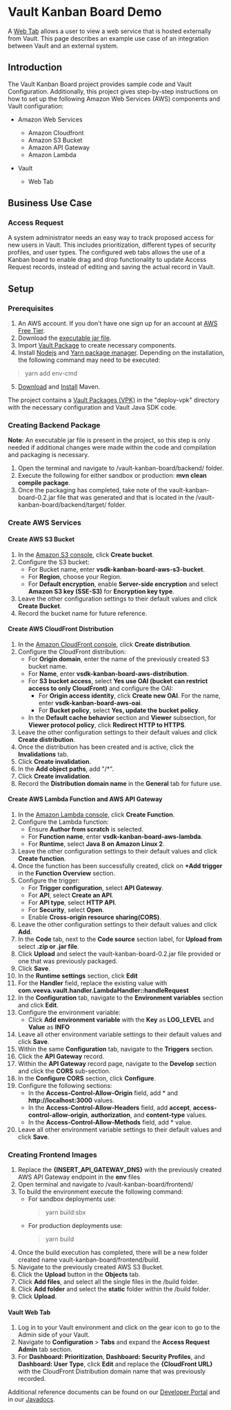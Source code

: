 # Vault Kanban Board Demo
A [Web Tab](https://vaulthelp2.vod309.com/wordpress/?p=23516#defining_web_tabs) allows a user to view a web service that is
hosted externally from Vault. This page describes an example
use case of an integration between Vault and an external
system.

## Introduction
The Vault Kanban Board project provides sample code and Vault
Configuration. Additionally, this project gives step-by-step 
instructions on how to set up the following Amazon Web Services (AWS)
components and Vault configuration:

- Amazon Web Services
  - Amazon Cloudfront
  - Amazon S3 Bucket
  - Amazon API Gateway
  - Amazon Lambda

- Vault
  - Web Tab

## Business Use Case
### Access Request
A system administrator needs an easy way to track proposed
access for new users in Vault. This includes prioritization, different
types of security profiles, and user types. The configured web tabs allows
the use of a Kanban board to enable drag and drop functionality to update
Access Request records, instead of editing and saving the actual record in Vault.

## Setup
### Prerequisites
1. An AWS account. If you don't have one sign up for an account at [AWS Free Tier](https://aws.amazon.com/free/free-tier/).
2. Download the [executable jar file](https://github.com/veeva/Vault-Kanban-Board/blob/main/vault-kanban-board-1.0.jar).
3. Import [Vault Package](https://github.com/veeva/Vault-Kanban-Board/blob/main/KANBAN-BOARD-CONFIG.vpk) to create necessary components.
4. Install [Nodejs](https://nodejs.org/en/) and [Yarn package manager](https://yarnpkg.com/getting-started/install). Depending on the installation, the following command may need to be executed:
>yarn add env-cmd
5. [Download](https://maven.apache.org/download.cgi) and [Install](https://maven.apache.org/install.html) Maven.

The project contains a [Vault Packages (VPK)](https://vaulthelp2.vod309.com/wordpress/admin-user-help/admin-vault-loader/using-configuration-migration-packages/#how_to_import_validate_packages) in the "deploy-vpk" directory with the 
necessary configuration and Vault Java SDK code.
### Creating Backend Package
**Note**: An executable jar file is present in the project, so this step is only needed if additional changes were made within the code
and compilation and packaging is necessary.

1. Open the terminal and navigate to /vault-kanban-board/backend/ folder.
2. Execute the following for either sandbox or production: **mvn clean compile package**.
3. Once the packaging has completed, take note of the vault-kanban-board-0.2.jar file that was generated and that is located
in the /vault-kanban-board/backend/target/ folder.
### Create AWS Services
#### Create AWS S3 Bucket
1. In the [Amazon S3 console](https://console.aws.amazon.com/s3/), click **Create bucket**.
2. Configure the S3 bucket:
   - For Bucket name, enter **vsdk-kanban-board-aws-s3-bucket**.
   - For **Region**, choose your Region.
   - For **Default encryption**, enable **Server-side encryption** and select **Amazon S3 key (SSE-S3)** for 
   **Encryption key type**.
3. Leave the other configuration settings to their default values and click
   **Create Bucket**. 
4. Record the bucket name for future reference.
#### Create AWS CloudFront Distribution
1. In the [Amazon CloudFront console](https://console.aws.amazon.com/cloudfront/), click **Create distribution**.
2. Configure the CloudFront distribution:
   - For **Origin domain**, enter the name of the previously created S3 bucket name.
   - For **Name**, enter **vsdk-kanban-board-aws-distribution**.
   - For **S3 bucket access**, select **Yes use OAI (bucket can restrict access to only CloudFront)** and configure the OAI:
     - For **Origin access identity**, click **Create new OAI**. For the name, enter **vsdk-kanban-board-aws-oai**.
     - For **Bucket policy**, select **Yes, update the bucket policy**.
   - In the **Default cache behavior** section and **Viewer** subsection, for **Viewer protocol policy**, click **Redirect HTTP to HTTPS**.
3. Leave the other configuration settings to their default values and click
   **Create distribution**. 
4. Once the distribution has been created and is active, click the **Invalidations** tab.
5. Click **Create invalidation**.
6. In the **Add object paths**, add "/*".
7. Click **Create invalidation**.
8. Record the **Distribution domain name** in the **General** tab for future use.
#### Create AWS Lambda Function and AWS API Gateway
1. In the [Amazon Lambda console](https://console.aws.amazon.com/lambda/), click **Create Function**.
2. Configure the Lambda function:
    - Ensure **Author from scratch** is selected.
    - For **Function name**, enter **vsdk-kanban-board-aws-lambda**.
    - For **Runtime**, select **Java 8 on Amazon Linux 2**.
3. Leave the other configuration settings to their default values and click
   **Create function**. 
4. Once the function has been successfully created, click on **+Add trigger** in the **Function Overview** section.
5. Configure the trigger:
    - For **Trigger configuration**, select **API Gateway**.
    - For **API**, select **Create an API**.
    - For **API type**, select **HTTP API**.
    - For **Security**, select **Open**.
    - Enable **Cross-origin resource sharing(CORS)**.
6. Leave the other configuration settings to their default values and click
   **Add**.
7. In the **Code** tab, next to the **Code source** section label, for **Upload from** select **.zip or .jar file**.
8. Click **Upload** and select the vault-kanban-board-0.2.jar file provided or one that was previously packaged.
9. Click **Save**.
10. In the **Runtime settings** section, click **Edit**
11. For the **Handler** field, replace the existing value with **com.veeva.vault.handler.LambdaHandler::handleRequest**
12. In the **Configuration** tab, navigate to the **Environment variables** section and click **Edit**. 
13. Configure the environment variable:
     - Click **Add environment variable** with the **Key** as **LOG_LEVEL** and **Value** as **INFO**
14. Leave all other environment variable settings to their default values and click **Save**.
15. Within the same **Configuration** tab, navigate to the **Triggers** section.
16. Click the **API Gateway** record.
17. Within the **API Gateway** record page, navigate to the **Develop** section and click the **CORS** sub-section.
18. In the **Configure CORS** section, click **Configure**.
19. Configure the following sections:
    - In the **Access-Control-Allow-Origin** field, add * and **http://localhost:3000** values.
    - In the **Access-Control-Allow-Headers** field, add **accept**, **access-control-allow-origin**, **authorization**,
      and **content-type** values.
    - In the **Access-Control-Allow-Methods** field, add * value.
20. Leave all other environment variable settings to their default values and click **Save**.
### Creating Frontend Images
1. Replace the **{INSERT_API_GATEWAY_DNS}** with the previously created AWS API Gateway endpoint in the **env** files
2. Open terminal and navigate to /vault-kanban-board/frontend/
3. To build the environment execute the following command:
   - For sandbox deployments use: 
        >yarn build:sbx
   - For production deployments use: 
        >yarn build
4. Once the build execution has completed, there will be a new folder created name vault-kanban-board/frontend/build.
5. Navigate to the previously created AWS S3 Bucket.
6. Click the **Upload** button in the **Objects** tab.
7. Click **Add files**, and select all the single files in the /build folder.
8. Click **Add folder** and select the **static** folder within the /build folder.
9. Click **Upload**.

#### Vault Web Tab
1. Log in to your Vault environment and click on the gear icon to go to the Admin side of your Vault.
2. Navigate to **Configuration** > **Tabs** and expand the **Access Request Admin** tab section.
3. For **Dashboard: Prioritization**, **Dashboard: Security Profiles**, and **Dashboard: User Type**, click **Edit** and 
   replace the **{CloudFront URL}** with the CloudFront Distribution domain name that was previously recorded.

Additional reference documents can be found on our [Developer Portal](https://developer.veevavault.com/sdk/#vault-java-sdk-overview) and in our [Javadocs](https://repo.veevavault.com/javadoc/vault-sdk-api/21.3.0/docs/api/index.html).
   



